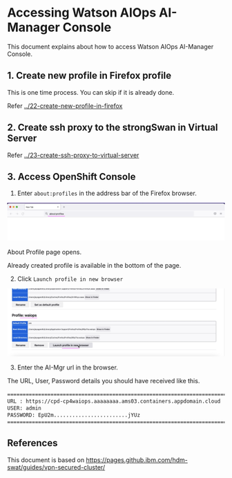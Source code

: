 # Accessing Watson AIOps AI-Manager Console

This document explains about how to access Watson AIOps AI-Manager Console.

## 1. Create new profile in Firefox profile

This is one time process. You can skip if it is already done.

Refer [../22-create-new-profile-in-firefox](../22-create-new-profile-in-firefox)

## 2. Create ssh proxy to the strongSwan in Virtual Server

Refer [../23-create-ssh-proxy-to-virtual-server](../23-create-ssh-proxy-to-virtual-server)

## 3. Access OpenShift Console

1. Enter `about:profiles` in the address bar of the Firefox browser.

<img src="images/image-00001.png">

About Profile page opens.

Already created profile is available in the bottom of the page.

2. Click `Launch profile in new browser`

<img src="images/image-00005.png">

3. Enter the AI-Mgr url in the browser. 

The URL, User, Password details you should have received like this.

```
=====================================================================================================
URL : https://cpd-cp4waiops.aaaaaaaa.ams03.containers.appdomain.cloud
USER: admin
PASSWORD: EpU2m........................jYUz
=====================================================================================================

```

## References

This document is based on https://pages.github.ibm.com/hdm-swat/guides/vpn-secured-cluster/
